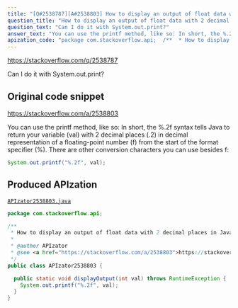 ```yaml
---
title: "[Q#2538787][A#2538803] How to display an output of float data with 2 decimal places in Java?"
question_title: "How to display an output of float data with 2 decimal places in Java?"
question_text: "Can I do it with System.out.print?"
answer_text: "You can use the printf method, like so: In short, the %.2f syntax tells Java to return your variable (val) with 2 decimal places (.2) in decimal representation of a floating-point number (f) from the start of the format specifier (%). There are other conversion characters you can use besides f:"
apization_code: "package com.stackoverflow.api;  /**  * How to display an output of float data with 2 decimal places in Java?  *  * @author APIzator  * @see <a href=\"https://stackoverflow.com/a/2538803\">https://stackoverflow.com/a/2538803</a>  */ public class APIzator2538803 {    public static void displayOutput(int val) throws RuntimeException {     System.out.printf(\"%.2f\", val);   } }"
---
```


https://stackoverflow.com/q/2538787

Can I do it with System.out.print?



## Original code snippet

https://stackoverflow.com/a/2538803

You can use the printf method, like so:
In short, the %.2f syntax tells Java to return your variable (val) with 2 decimal places (.2) in decimal representation of a floating-point number (f) from the start of the format specifier (%).
There are other conversion characters you can use besides f:

```java
System.out.printf("%.2f", val);
```

## Produced APIzation

[`APIzator2538803.java`](https://github.com/pasqualesalza/apization-temp-data/raw/master/apizations/java/APIzator2538803.java)

```java
package com.stackoverflow.api;

/**
 * How to display an output of float data with 2 decimal places in Java?
 *
 * @author APIzator
 * @see <a href="https://stackoverflow.com/a/2538803">https://stackoverflow.com/a/2538803</a>
 */
public class APIzator2538803 {

  public static void displayOutput(int val) throws RuntimeException {
    System.out.printf("%.2f", val);
  }
}

```